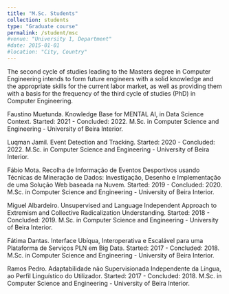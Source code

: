 ```yaml
---
title: "M.Sc. Students"
collection: students
type: "Graduate course"
permalink: /student/msc
#venue: "University 1, Department"
#date: 2015-01-01
#location: "City, Country"
---
```

The second cycle of studies leading to the Masters degree in Computer Engineering intends to form future engineers with a solid knowledge and the appropriate skills for the current labor market, as well as providing them with a basis for the frequency of the third cycle of studies (PhD) in Computer Engineering.

Faustino Muetunda. Knowledge Base for MENTAL AI, in Data Science Context. Started: 2021 - Concluded: 2022. M.Sc. in Computer Science and Engineering - University of Beira Interior.

Luqman Jamil. Event Detection and Tracking. Started: 2020 - Concluded: 2022. M.Sc. in Computer Science and Engineering - University of Beira Interior.

Fábio Mota. Recolha de Informação de Eventos Desportivos usando Técnicas de Mineração de Dados: Investigação, Desenho e Implementação de uma Solução Web baseada na Nuvem. Started: 2019 - Concluded: 2020. M.Sc. in Computer Science and Engineering - University of Beira Interior.

Miguel Albardeiro. Unsupervised and Language Independent Approach to Extremism and Collective Radicalization Understanding. Started: 2018 - Concluded: 2019. M.Sc. in Computer Science and Engineering - University of Beira Interior.

Fátima Dantas. Interface Ubíqua, Interoperativa e Escalável para uma Plataforma de Serviços PLN em Big Data. Started: 2017 - Concluded: 2018. M.Sc. in Computer Science and Engineering - University of Beira Interior.

Ramos Pedro. Adaptabilidade não Supervisionada Independente da Língua, ao Perfil Linguístico do Utilizador. Started: 2017 - Concluded: 2018. M.Sc. in Computer Science and Engineering - University of Beira Interior.
